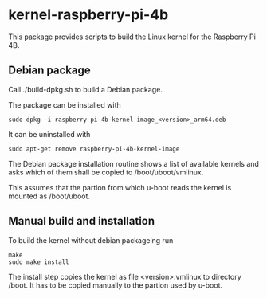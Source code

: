 <h1>kernel-raspberry-pi-4b</h1>

This package provides scripts to build the Linux kernel for the
Raspberry Pi 4B.

<h2>Debian package</h2>

Call ./build-dpkg.sh to build a Debian package.

The package can be installed with

```
sudo dpkg -i raspberry-pi-4b-kernel-image_<version>_arm64.deb
```

It can be uninstalled with

```
sudo apt-get remove raspberry-pi-4b-kernel-image
```

The Debian package installation routine shows a list of available
kernels and asks which of them shall be copied to /boot/uboot/vmlinux.

This assumes that the partion from which u-boot reads the kernel is
mounted as /boot/uboot.

<h2>Manual build and installation</h2>

To build the kernel without debian packageing run

```
make
sudo make install
```

The install step copies the kernel as file &lt;version&gt;.vmlinux
to directory /boot. It has to be copied manually to the partion used by
u-boot.

